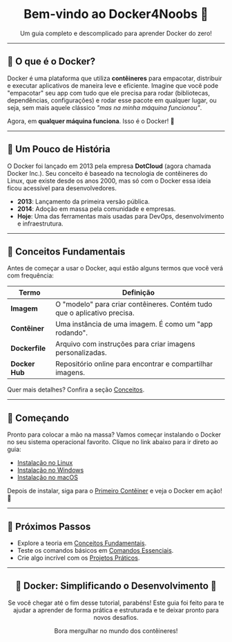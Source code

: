 <div align="center">
  <h1>Bem-vindo ao Docker4Noobs 🐳</h1>
  <p>Um guia completo e descomplicado para aprender Docker do zero!</p>
</div>

---

## 🤔 O que é o Docker?

Docker é uma plataforma que utiliza **contêineres** para empacotar, distribuir e executar aplicativos de maneira leve e eficiente. Imagine que você pode "empacotar" seu app com tudo que ele precisa para rodar (bibliotecas, dependências, configurações) e rodar esse pacote em qualquer lugar, ou seja, sem mais aquele clássico _"mas na minha máquina funcionou"_.

Agora, em **qualquer máquina funciona**. Isso é o Docker! 🎯

---

## 📜 Um Pouco de História

O Docker foi lançado em 2013 pela empresa **DotCloud** (agora chamada Docker Inc.). Seu conceito é baseado na tecnologia de contêineres do Linux, que existe desde os anos 2000, mas só com o Docker essa ideia ficou acessível para desenvolvedores.

- **2013**: Lançamento da primeira versão pública.
- **2014**: Adoção em massa pela comunidade e empresas.
- **Hoje**: Uma das ferramentas mais usadas para DevOps, desenvolvimento e infraestrutura.

---

## 🧠 Conceitos Fundamentais

Antes de começar a usar o Docker, aqui estão alguns termos que você verá com frequência:

| Termo         | Definição                                                                 |
|---------------|---------------------------------------------------------------------------|
| **Imagem**    | O "modelo" para criar contêineres. Contém tudo que o aplicativo precisa. |
| **Contêiner** | Uma instância de uma imagem. É como um "app rodando".                    |
| **Dockerfile**| Arquivo com instruções para criar imagens personalizadas.                |
| **Docker Hub**| Repositório online para encontrar e compartilhar imagens.                |

Quer mais detalhes? Confira a seção [Conceitos](../concepts/README.md).

---

## 🚀 Começando

Pronto para colocar a mão na massa? Vamos começar instalando o Docker no seu sistema operacional favorito. Clique no link abaixo para ir direto ao guia:

- [Instalação no Linux](./installation/linux.md)
- [Instalação no Windows](./installation/windows.md)
- [Instalação no macOS](./installation/macos.md)

Depois de instalar, siga para o [Primeiro Contêiner](./first_container/hello_world.md) e veja o Docker em ação! 🎉

---

## 🔗 Próximos Passos

- Explore a teoria em [Conceitos Fundamentais](../concepts/README.md).
- Teste os comandos básicos em [Comandos Essenciais](../essential_commands/README.md).
- Crie algo incrível com os [Projetos Práticos](../practical_projects/README.md).

---

<div align="center">
  <h2>🚀 Docker: Simplificando o Desenvolvimento 🐳</h2>
  <p>Se você chegar até o fim desse tutorial, parabéns! Este guia foi feito para te ajudar a aprender de forma prática e estruturada e te deixar pronto para novos desafios.</p>
  <p>Bora mergulhar no mundo dos contêineres!</p>
</div>
